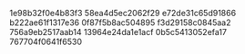 1e98b32f0e4b83f3
58ea4d5ec2062f29
e72de31c65d91866
b222ae61f1317e36
0f87f5b8ac504895
f3d29158c0845aa2
756a9eb2517aab14
13964e24da1e1acf
0b5c5413052efa17
767704f0641f6530
